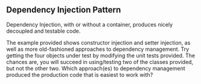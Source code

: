 Dependency Injection Pattern
----------------------------

Dependency Injection, with or without a container, produces nicely decoupled and testable code.

The example provided shows constructor injection and setter injection, as well as more old-fashioned approaches to
dependency management.  Try getting the four objects under test by modifying the unit tests provided.  The chances are,
you will succeed in using/testing two of the classes provided, but not the other two.  Which approach(es) to dependency
management produced the production code that is easiest to work with?
